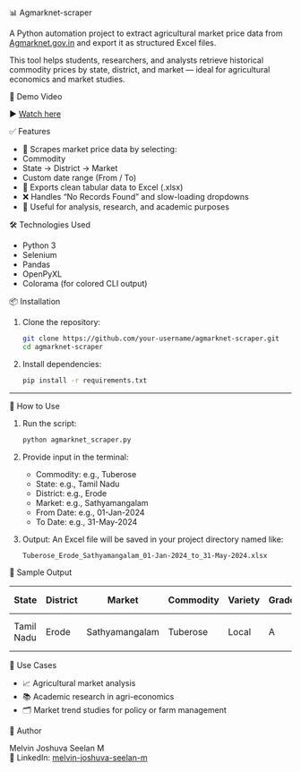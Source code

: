 📊 Agmarknet-scraper

A Python automation project to extract agricultural market price data from [Agmarknet.gov.in](https://agmarknet.gov.in) and export it as structured Excel files.

This tool helps students, researchers, and analysts retrieve historical commodity prices by state, district, and market — ideal for agricultural economics and market studies.


🎥 Demo Video

▶️ [Watch here](https://drive.google.com/file/d/1VA7qpr_pNQp68gpPe7WWOdOmeD8ySC2Y/view?usp=sharing)



✅ Features

* 🌾 Scrapes market price data by selecting:
* Commodity
* State → District → Market
* Custom date range (From / To)
* 📄 Exports clean tabular data to Excel (.xlsx)
* ❌ Handles “No Records Found” and slow-loading dropdowns
* 🧠 Useful for analysis, research, and academic purposes



🛠 Technologies Used

* Python 3
* Selenium
* Pandas
* OpenPyXL
* Colorama (for colored CLI output)


📦 Installation

1. Clone the repository:

   ```bash
   git clone https://github.com/your-username/agmarknet-scraper.git
   cd agmarknet-scraper
   ```

2. Install dependencies:

   ```bash
   pip install -r requirements.txt
   ```

---

🚀 How to Use

1. Run the script:

   ```bash
   python agmarknet_scraper.py
   ```

2. Provide input in the terminal:

   * Commodity: e.g., Tuberose
   * State: e.g., Tamil Nadu
   * District: e.g., Erode
   * Market: e.g., Sathyamangalam
   * From Date: e.g., 01-Jan-2024
   * To Date: e.g., 31-May-2024

3. Output:
   An Excel file will be saved in your project directory named like:

   ```
   Tuberose_Erode_Sathyamangalam_01-Jan-2024_to_31-May-2024.xlsx
   ```



🧾 Sample Output

| State      | District | Market         | Commodity | Variety | Grade | Min Price | Max Price | Modal Price | Date        |
| ---------- | -------- | -------------- | --------- | ------- | ----- | --------- | --------- | ----------- | ----------- |
| Tamil Nadu | Erode    | Sathyamangalam | Tuberose  | Local   | A     | ₹100      | ₹150      | ₹120        | 02-Jan-2024 |



📌 Use Cases

* 📈 Agricultural market analysis
* 📚 Academic research in agri-economics
* 🗂 Market trend studies for policy or farm management



👤 Author

Melvin Joshuva Seelan M  
📧 LinkedIn: [melvin-joshuva-seelan-m](https://www.linkedin.com/in/melvin-joshuva-seelan-m-590287297)



